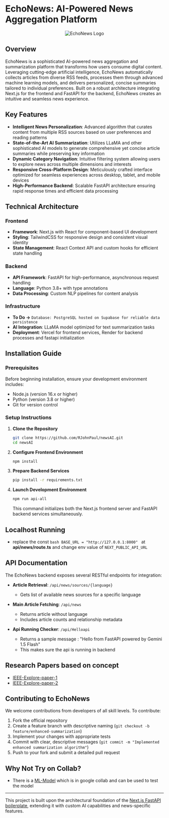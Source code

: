 # EchoNews: AI-Powered News Aggregation Platform

<p align="center">
  <img src="https://github.com/RJohnPaul/newsAI/blob/5de1faa521a7c5651845d2cac8d6781c6e1bb9e7/Template%20Example%20(1).png" alt="EchoNews Logo"/>
</p>

## Overview

EchoNews is a sophisticated AI-powered news aggregation and summarization platform that transforms how users consume digital content. Leveraging cutting-edge artificial intelligence, EchoNews automatically collects articles from diverse RSS feeds, processes them through advanced machine learning models, and delivers personalized, concise summaries tailored to individual preferences. Built on a robust architecture integrating Next.js for the frontend and FastAPI for the backend, EchoNews creates an intuitive and seamless news experience.

## Key Features

- **Intelligent News Personalization**: Advanced algorithm that curates content from multiple RSS sources based on user preferences and reading patterns
- **State-of-the-Art AI Summarization**: Utilizes LLaMA and other sophisticated AI models to generate comprehensive yet concise article summaries while preserving key information
- **Dynamic Category Navigation**: Intuitive filtering system allowing users to explore news across multiple dimensions and interests
- **Responsive Cross-Platform Design**: Meticulously crafted interface optimized for seamless experiences across desktop, tablet, and mobile devices
- **High-Performance Backend**: Scalable FastAPI architecture ensuring rapid response times and efficient data processing

## Technical Architecture

### Frontend
- **Framework**: Next.js with React for component-based UI development
- **Styling**: TailwindCSS for responsive design and consistent visual identity
- **State Management**: React Context API and custom hooks for efficient state handling

### Backend
- **API Framework**: FastAPI for high-performance, asynchronous request handling
- **Language**: Python 3.8+ with type annotations
- **Data Processing**: Custom NLP pipelines for content analysis

### Infrastructure
- **To Do ->** `Database: PostgreSQL hosted on Supabase for reliable data persistence`
- **AI Integration**: LLaMA model optimized for text summarization tasks
- **Deployment**: Vercel for frontend services, Render for backend processes and fastapi initialization

## Installation Guide

### Prerequisites
Before beginning installation, ensure your development environment includes:
- Node.js (version 16.x or higher)
- Python (version 3.8 or higher)
- Git for version control

### Setup Instructions

1. **Clone the Repository**
   ```bash
   git clone https://github.com/RJohnPaul/newsAI.git
   cd newsAI
   ```

2. **Configure Frontend Environment**
   ```bash
   npm install
   ```

3. **Prepare Backend Services**
   ```bash
   pip install -r requirements.txt
   ```

4. **Launch Development Environment**
   ```bash
   npm run api-all
   ```
   This command initializes both the Next.js frontend server and FastAPI backend services simultaneously.

## Localhost Running

- replace the const ```bash BASE_URL = "http://127.0.0.1:8000" ```  at **api/news/route.ts** and change env value of ```NEXT_PUBLIC_API_URL```


## API Documentation

The EchoNews backend exposes several RESTful endpoints for integration:

- **Article Retrieval**: `/api/news/sources/{language}`
  - Gets list of available news sources for a specific language

- **Main Article Fetching**: `/api/news`
  - Returns article without language
  - Includes article counts and relationship metadata

- **Api Running Checker**: `/api/Helloapi`
  - Returns a sample message : "Hello from FastAPI powered by Gemini 1.5 Flash"
  - This makes sure the api is running in backend

## Research Papers based on concept
 - [IEEE-Explore-paper-1](https://ieeexplore.ieee.org/document/5072521)
 - [IEEE-Explore-paper-2](https://ieeexplore.ieee.org/document/5578100)
## Contributing to EchoNews

We welcome contributions from developers of all skill levels. To contribute:

1. Fork the official repository
2. Create a feature branch with descriptive naming (`git checkout -b feature/enhanced-summarization`)
3. Implement your changes with appropriate tests
4. Commit with clear, descriptive messages (`git commit -m "Implemented enhanced summarization algorithm"`)
5. Push to your fork and submit a detailed pull request

## Why Not Try on Collab?

- There is a [ML-Model](https://colab.research.google.com/drive/1PkJF65fwN8w_OoccX2jg0o1P8Cjzp6ah?usp=sharing) which is in google collab and can be used to test the model

---

This project is built upon the architectural foundation of the [Next.js FastAPI boilerplate](https://github.com/digitros/nextjs-fastapi), extending it with custom AI capabilities and news-specific features.
